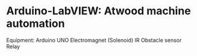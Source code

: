 # Arduino-LabVIEW: Atwood machine automation 

Equipment:
Arduino UNO
Electromagnet (Solenoid)
IR Obstacle sensor
Relay
